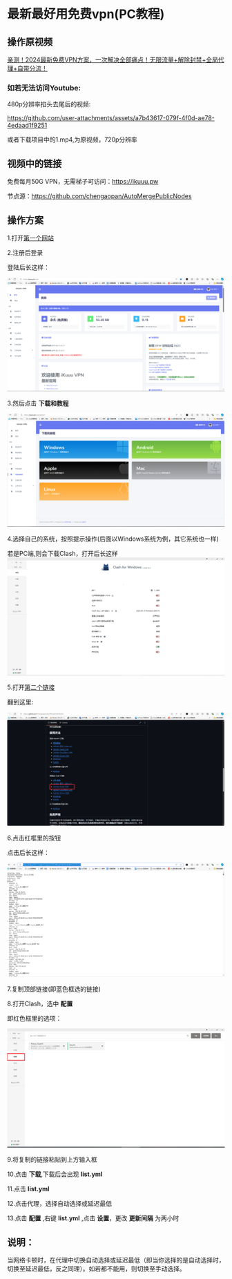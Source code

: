 # 最新最好用免费vpn(PC教程)

## 操作原视频
[亲测！2024最新免费VPN方案，一次解决全部痛点！无限流量+解除封禁+全局代理+自带分流！
](https://www.youtube.com/watch?v=MmZH5xkZoAU&t=265s)

### 如若无法访问Youtube:

480p分辨率掐头去尾后的视频:

https://github.com/user-attachments/assets/a7b43617-079f-4f0d-ae78-4edaad1f9251

或者下载项目中的1.mp4,为原视频，720p分辨率

## 视频中的链接
免费每月50G VPN，无需梯子可访问：https://ikuuu.pw

节点源：https://github.com/chengaopan/AutoMergePublicNodes

## 操作方案

1.打开[第一个网站](https://ikuuu.pw/)

2.注册后登录

登陆后长这样：

![第一张照片](image.png)

3.然后点击 **下载和教程**

![长这样](image-1.png)

4.选择自己的系统，按照提示操作(后面以Windows系统为例，其它系统也一样)

若是PC端,则会下载Clash，打开后长这样
![长这样](image-2.png)

5.打开[第二个链接](https://github.com/chengaopan/AutoMergePublicNodes)

翻到这里:

![这里](image-3.png)

6.点击红框里的按钮

点击后长这样：

![长这样](image-4.png)

7.复制顶部链接(即蓝色框选的链接)

8.打开Clash，选中 **配置**

即红色框里的选项：

![选项](image-5.png)

9.将复制的链接粘贴到上方输入框

10.点击 **下载**,下载后会出现 **list.yml**

11.点击 **list.yml**

12.点击代理，选择自动选择或延迟最低

13.点击 **配置** ,右键 **list.yml** ,点击 **设置**，更改 **更新间隔** 为两小时

## 说明：

当网络卡顿时，在代理中切换自动选择或延迟最低（即当你选择的是自动选择时，切换至延迟最低，反之同理）。如若都不能用，则切换至手动选择。